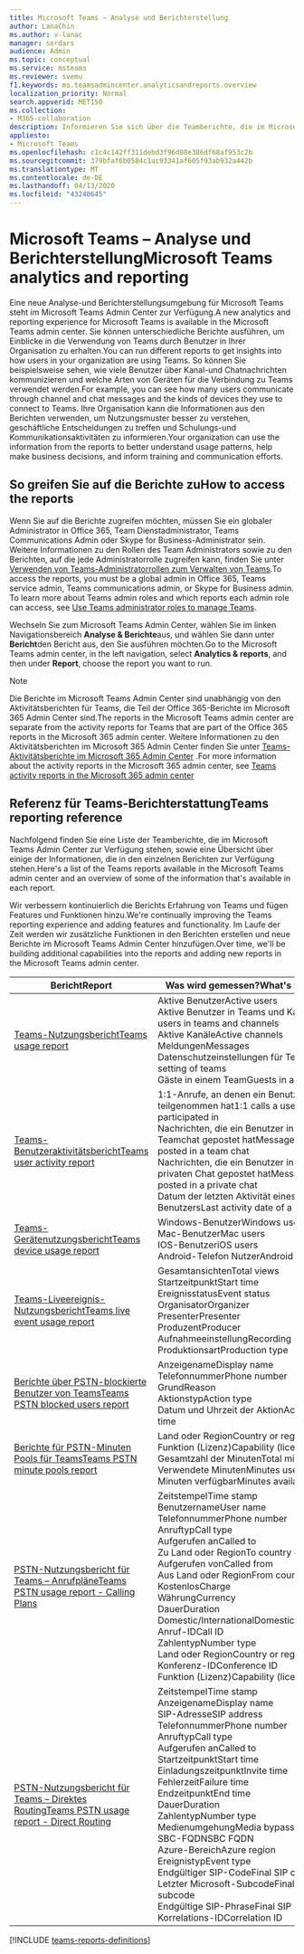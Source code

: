 ```yaml
---
title: Microsoft Teams – Analyse und Berichterstellung
author: LanaChin
ms.author: v-lanac
manager: serdars
audience: Admin
ms.topic: conceptual
ms.service: msteams
ms.reviewer: svemu
f1.keywords: ms.teamsadmincenter.analyticsandreports.overview
localization_priority: Normal
search.appverid: MET150
ms.collection:
- M365-collaboration
description: Informieren Sie sich über die Teamberichte, die im Microsoft Teams Admin Center zur Verfügung stehen.
appliesto:
- Microsoft Teams
ms.openlocfilehash: c1c4c142ff311debd3f96d08e386df68af953c2b
ms.sourcegitcommit: 379bfaf6b0584c1ac93341af605f93ab932a442b
ms.translationtype: MT
ms.contentlocale: de-DE
ms.lasthandoff: 04/13/2020
ms.locfileid: "43240645"
---
```

# <a name="microsoft-teams-analytics-and-reporting"></a><span data-ttu-id="bd95b-103">Microsoft Teams – Analyse und Berichterstellung</span><span class="sxs-lookup"><span data-stu-id="bd95b-103">Microsoft Teams analytics and reporting</span></span>

<span data-ttu-id="bd95b-104">Eine neue Analyse-und Berichterstellungsumgebung für Microsoft Teams steht im Microsoft Teams Admin Center zur Verfügung.</span><span class="sxs-lookup"><span data-stu-id="bd95b-104">A new analytics and reporting experience for Microsoft Teams is available in the Microsoft Teams admin center.</span></span> <span data-ttu-id="bd95b-105">Sie können unterschiedliche Berichte ausführen, um Einblicke in die Verwendung von Teams durch Benutzer in Ihrer Organisation zu erhalten.</span><span class="sxs-lookup"><span data-stu-id="bd95b-105">You can run different reports to get insights into how users in your organization are using Teams.</span></span> <span data-ttu-id="bd95b-106">So können Sie beispielsweise sehen, wie viele Benutzer über Kanal-und Chatnachrichten kommunizieren und welche Arten von Geräten für die Verbindung zu Teams verwendet werden.</span><span class="sxs-lookup"><span data-stu-id="bd95b-106">For example, you can see how many users communicate through channel and chat messages and the kinds of devices they use to connect to Teams.</span></span> <span data-ttu-id="bd95b-107">Ihre Organisation kann die Informationen aus den Berichten verwenden, um Nutzungsmuster besser zu verstehen, geschäftliche Entscheidungen zu treffen und Schulungs-und Kommunikationsaktivitäten zu informieren.</span><span class="sxs-lookup"><span data-stu-id="bd95b-107">Your organization can use the information from the reports to better understand usage patterns, help make business decisions, and inform training and communication efforts.</span></span>

## <a name="how-to-access-the-reports"></a><span data-ttu-id="bd95b-108">So greifen Sie auf die Berichte zu</span><span class="sxs-lookup"><span data-stu-id="bd95b-108">How to access the reports</span></span>

<span data-ttu-id="bd95b-109">Wenn Sie auf die Berichte zugreifen möchten, müssen Sie ein globaler Administrator in Office 365, Team Dienstadministrator, Teams Communications Admin oder Skype for Business-Administrator sein. Weitere Informationen zu den Rollen des Team Administrators sowie zu den Berichten, auf die jede Administratorrolle zugreifen kann, finden Sie unter [Verwenden von Teams-Administratorrollen zum Verwalten von Teams](../using-admin-roles.md).</span><span class="sxs-lookup"><span data-stu-id="bd95b-109">To access the reports, you must be a global admin in Office 365, Teams service admin, Teams communications admin, or Skype for Business admin. To learn more about Teams admin roles and which reports each admin role can access, see [Use Teams administrator roles to manage Teams](../using-admin-roles.md).</span></span>

<span data-ttu-id="bd95b-110">Wechseln Sie zum Microsoft Teams Admin Center, wählen Sie im linken Navigationsbereich **Analyse & Berichte**aus, und wählen Sie dann unter **Bericht**den Bericht aus, den Sie ausführen möchten.</span><span class="sxs-lookup"><span data-stu-id="bd95b-110">Go to the Microsoft Teams admin center, in the left navigation, select **Analytics & reports**, and then under **Report**, choose the report you want to run.</span></span>

> [!NOTE]
> <span data-ttu-id="bd95b-111">Die Berichte im Microsoft Teams Admin Center sind unabhängig von den Aktivitätsberichten für Teams, die Teil der Office 365-Berichte im Microsoft 365 Admin Center sind.</span><span class="sxs-lookup"><span data-stu-id="bd95b-111">The reports in the Microsoft Teams admin center are separate from the activity reports for Teams that are part of the Office 365 reports in the Microsoft 365 admin center.</span></span> <span data-ttu-id="bd95b-112">Weitere Informationen zu den Aktivitätsberichten im Microsoft 365 Admin Center finden Sie unter [Teams-Aktivitätsberichte im Microsoft 365 Admin Center](../teams-activity-reports.md) .</span><span class="sxs-lookup"><span data-stu-id="bd95b-112">For more information about the activity reports in the Microsoft 365 admin center, see [Teams activity reports in the Microsoft 365 admin center](../teams-activity-reports.md)</span></span>

## <a name="teams-reporting-reference"></a><span data-ttu-id="bd95b-113">Referenz für Teams-Berichterstattung</span><span class="sxs-lookup"><span data-stu-id="bd95b-113">Teams reporting reference</span></span>

<span data-ttu-id="bd95b-114">Nachfolgend finden Sie eine Liste der Teamberichte, die im Microsoft Teams Admin Center zur Verfügung stehen, sowie eine Übersicht über einige der Informationen, die in den einzelnen Berichten zur Verfügung stehen.</span><span class="sxs-lookup"><span data-stu-id="bd95b-114">Here's a list of the Teams reports available in the Microsoft Teams admin center and an overview of some of the information that's available in each report.</span></span>

<span data-ttu-id="bd95b-115">Wir verbessern kontinuierlich die Berichts Erfahrung von Teams und fügen Features und Funktionen hinzu.</span><span class="sxs-lookup"><span data-stu-id="bd95b-115">We're continually improving the Teams reporting experience and adding features and functionality.</span></span> <span data-ttu-id="bd95b-116">Im Laufe der Zeit werden wir zusätzliche Funktionen in den Berichten erstellen und neue Berichte im Microsoft Teams Admin Center hinzufügen.</span><span class="sxs-lookup"><span data-stu-id="bd95b-116">Over time, we'll be building additional capabilities into the reports and adding new reports in the Microsoft Teams admin center.</span></span>

|<span data-ttu-id="bd95b-117">Bericht</span><span class="sxs-lookup"><span data-stu-id="bd95b-117">Report</span></span>  |<span data-ttu-id="bd95b-118">Was wird gemessen?</span><span class="sxs-lookup"><span data-stu-id="bd95b-118">What's measured?</span></span> |
|---------|---------|
|[<span data-ttu-id="bd95b-119">Teams-Nutzungsbericht</span><span class="sxs-lookup"><span data-stu-id="bd95b-119">Teams usage report</span></span>](teams-usage-report.md)  |  <span data-ttu-id="bd95b-120">Aktive Benutzer</span><span class="sxs-lookup"><span data-stu-id="bd95b-120">Active users</span></span><br/><span data-ttu-id="bd95b-121">Aktive Benutzer in Teams und Kanälen</span><span class="sxs-lookup"><span data-stu-id="bd95b-121">Active users in teams and channels</span></span><br/><span data-ttu-id="bd95b-122">Aktive Kanäle</span><span class="sxs-lookup"><span data-stu-id="bd95b-122">Active channels</span></span><br/><span data-ttu-id="bd95b-123">Meldungen</span><span class="sxs-lookup"><span data-stu-id="bd95b-123">Messages</span></span><br/><span data-ttu-id="bd95b-124">Datenschutzeinstellungen für Teams</span><span class="sxs-lookup"><span data-stu-id="bd95b-124">Privacy setting of  teams</span></span><br/><span data-ttu-id="bd95b-125">Gäste in einem Team</span><span class="sxs-lookup"><span data-stu-id="bd95b-125">Guests in a team</span></span>   |
|[<span data-ttu-id="bd95b-126">Teams-Benutzeraktivitätsbericht</span><span class="sxs-lookup"><span data-stu-id="bd95b-126">Teams user activity report</span></span>](user-activity-report.md)  |  <span data-ttu-id="bd95b-127">1:1-Anrufe, an denen ein Benutzer teilgenommen hat</span><span class="sxs-lookup"><span data-stu-id="bd95b-127">1:1 calls a user participated in</span></span><br/><span data-ttu-id="bd95b-128">Nachrichten, die ein Benutzer in einem Teamchat gepostet hat</span><span class="sxs-lookup"><span data-stu-id="bd95b-128">Messages a user posted in a team chat</span></span><br/><span data-ttu-id="bd95b-129">Nachrichten, die ein Benutzer in einem privaten Chat gepostet hat</span><span class="sxs-lookup"><span data-stu-id="bd95b-129">Messages a user posted in a private chat</span></span><br/><span data-ttu-id="bd95b-130">Datum der letzten Aktivität eines Benutzers</span><span class="sxs-lookup"><span data-stu-id="bd95b-130">Last activity date of a user</span></span>     |
|[<span data-ttu-id="bd95b-131">Teams-Gerätenutzungsbericht</span><span class="sxs-lookup"><span data-stu-id="bd95b-131">Teams device usage report</span></span>](device-usage-report.md)   |  <span data-ttu-id="bd95b-132">Windows-Benutzer</span><span class="sxs-lookup"><span data-stu-id="bd95b-132">Windows users</span></span><br/><span data-ttu-id="bd95b-133">Mac-Benutzer</span><span class="sxs-lookup"><span data-stu-id="bd95b-133">Mac users</span></span><br/><span data-ttu-id="bd95b-134">IOS-Benutzer</span><span class="sxs-lookup"><span data-stu-id="bd95b-134">iOS users</span></span><br/><span data-ttu-id="bd95b-135">Android-Telefon Nutzer</span><span class="sxs-lookup"><span data-stu-id="bd95b-135">Android phone users</span></span>     |
|[<span data-ttu-id="bd95b-136">Teams-Liveereignis-Nutzungsbericht</span><span class="sxs-lookup"><span data-stu-id="bd95b-136">Teams live event usage report</span></span>](teams-live-event-usage-report.md)   |  <span data-ttu-id="bd95b-137">Gesamtansichten</span><span class="sxs-lookup"><span data-stu-id="bd95b-137">Total views</span></span><br><span data-ttu-id="bd95b-138">Startzeitpunkt</span><span class="sxs-lookup"><span data-stu-id="bd95b-138">Start time</span></span><br><span data-ttu-id="bd95b-139">Ereignisstatus</span><span class="sxs-lookup"><span data-stu-id="bd95b-139">Event status</span></span><br><span data-ttu-id="bd95b-140">Organisator</span><span class="sxs-lookup"><span data-stu-id="bd95b-140">Organizer</span></span><br><span data-ttu-id="bd95b-141">Presenter</span><span class="sxs-lookup"><span data-stu-id="bd95b-141">Presenter</span></span><br><span data-ttu-id="bd95b-142">Produzent</span><span class="sxs-lookup"><span data-stu-id="bd95b-142">Producer</span></span><br><span data-ttu-id="bd95b-143">Aufnahmeeinstellung</span><span class="sxs-lookup"><span data-stu-id="bd95b-143">Recording setting</span></span><br><span data-ttu-id="bd95b-144">Produktionsart</span><span class="sxs-lookup"><span data-stu-id="bd95b-144">Production type</span></span>    |
|[<span data-ttu-id="bd95b-145">Berichte über PSTN-blockierte Benutzer von Teams</span><span class="sxs-lookup"><span data-stu-id="bd95b-145">Teams PSTN blocked users report</span></span>](pstn-blocked-users-report.md)   |  <span data-ttu-id="bd95b-146">Anzeigename</span><span class="sxs-lookup"><span data-stu-id="bd95b-146">Display name</span></span><br><span data-ttu-id="bd95b-147">Telefonnummer</span><span class="sxs-lookup"><span data-stu-id="bd95b-147">Phone number</span></span><br><span data-ttu-id="bd95b-148">Grund</span><span class="sxs-lookup"><span data-stu-id="bd95b-148">Reason</span></span><br><span data-ttu-id="bd95b-149">Aktionstyp</span><span class="sxs-lookup"><span data-stu-id="bd95b-149">Action type</span></span><br><span data-ttu-id="bd95b-150">Datum und Uhrzeit der Aktion</span><span class="sxs-lookup"><span data-stu-id="bd95b-150">Action date and time</span></span>   |
|[<span data-ttu-id="bd95b-151">Berichte für PSTN-Minuten Pools für Teams</span><span class="sxs-lookup"><span data-stu-id="bd95b-151">Teams PSTN minute pools report</span></span>](pstn-minute-pools-report.md) |  <span data-ttu-id="bd95b-152">Land oder Region</span><span class="sxs-lookup"><span data-stu-id="bd95b-152">Country or region</span></span><br><span data-ttu-id="bd95b-153">Funktion (Lizenz)</span><span class="sxs-lookup"><span data-stu-id="bd95b-153">Capability (license)</span></span> <br><span data-ttu-id="bd95b-154">Gesamtzahl der Minuten</span><span class="sxs-lookup"><span data-stu-id="bd95b-154">Total minutes</span></span><br><span data-ttu-id="bd95b-155">Verwendete Minuten</span><span class="sxs-lookup"><span data-stu-id="bd95b-155">Minutes used</span></span><br><span data-ttu-id="bd95b-156">Minuten verfügbar</span><span class="sxs-lookup"><span data-stu-id="bd95b-156">Minutes available</span></span>|
|[<span data-ttu-id="bd95b-157">PSTN-Nutzungsbericht für Teams – Anrufpläne</span><span class="sxs-lookup"><span data-stu-id="bd95b-157">Teams PSTN usage report - Calling Plans</span></span>](pstn-usage-report.md#calling-plans)|  <span data-ttu-id="bd95b-158">Zeitstempel</span><span class="sxs-lookup"><span data-stu-id="bd95b-158">Time stamp</span></span><br><span data-ttu-id="bd95b-159">Benutzername</span><span class="sxs-lookup"><span data-stu-id="bd95b-159">User name</span></span><br><span data-ttu-id="bd95b-160">Telefonnummer</span><span class="sxs-lookup"><span data-stu-id="bd95b-160">Phone number</span></span><br><span data-ttu-id="bd95b-161">Anruftyp</span><span class="sxs-lookup"><span data-stu-id="bd95b-161">Call type</span></span> <br><span data-ttu-id="bd95b-162">Aufgerufen an</span><span class="sxs-lookup"><span data-stu-id="bd95b-162">Called to</span></span><br><span data-ttu-id="bd95b-163">Zu Land oder Region</span><span class="sxs-lookup"><span data-stu-id="bd95b-163">To country or region</span></span> <br><span data-ttu-id="bd95b-164">Aufgerufen von</span><span class="sxs-lookup"><span data-stu-id="bd95b-164">Called from</span></span> <br><span data-ttu-id="bd95b-165">Aus Land oder Region</span><span class="sxs-lookup"><span data-stu-id="bd95b-165">From country or region</span></span><br><span data-ttu-id="bd95b-166">Kostenlos</span><span class="sxs-lookup"><span data-stu-id="bd95b-166">Charge</span></span><br><span data-ttu-id="bd95b-167">Währung</span><span class="sxs-lookup"><span data-stu-id="bd95b-167">Currency</span></span><br><span data-ttu-id="bd95b-168">Dauer</span><span class="sxs-lookup"><span data-stu-id="bd95b-168">Duration</span></span><br><span data-ttu-id="bd95b-169">Domestic/International</span><span class="sxs-lookup"><span data-stu-id="bd95b-169">Domestic/International</span></span><br><span data-ttu-id="bd95b-170">Anruf-ID</span><span class="sxs-lookup"><span data-stu-id="bd95b-170">Call ID</span></span><br><span data-ttu-id="bd95b-171">Zahlentyp</span><span class="sxs-lookup"><span data-stu-id="bd95b-171">Number type</span></span><br><span data-ttu-id="bd95b-172">Land oder Region</span><span class="sxs-lookup"><span data-stu-id="bd95b-172">Country or region</span></span><br><span data-ttu-id="bd95b-173">Konferenz-ID</span><span class="sxs-lookup"><span data-stu-id="bd95b-173">Conference ID</span></span><br><span data-ttu-id="bd95b-174">Funktion (Lizenz)</span><span class="sxs-lookup"><span data-stu-id="bd95b-174">Capability (license)</span></span>|
|[<span data-ttu-id="bd95b-175">PSTN-Nutzungsbericht für Teams – Direktes Routing</span><span class="sxs-lookup"><span data-stu-id="bd95b-175">Teams PSTN usage report - Direct Routing</span></span>](pstn-usage-report.md#direct-routing)  |  <span data-ttu-id="bd95b-176">Zeitstempel</span><span class="sxs-lookup"><span data-stu-id="bd95b-176">Time stamp</span></span><br><span data-ttu-id="bd95b-177">Anzeigename</span><span class="sxs-lookup"><span data-stu-id="bd95b-177">Display name</span></span><br><span data-ttu-id="bd95b-178">SIP-Adresse</span><span class="sxs-lookup"><span data-stu-id="bd95b-178">SIP address</span></span><br><span data-ttu-id="bd95b-179">Telefonnummer</span><span class="sxs-lookup"><span data-stu-id="bd95b-179">Phone number</span></span> <br><span data-ttu-id="bd95b-180">Anruftyp</span><span class="sxs-lookup"><span data-stu-id="bd95b-180">Call type</span></span><br><span data-ttu-id="bd95b-181">Aufgerufen an</span><span class="sxs-lookup"><span data-stu-id="bd95b-181">Called to</span></span><br><span data-ttu-id="bd95b-182">Startzeitpunkt</span><span class="sxs-lookup"><span data-stu-id="bd95b-182">Start time</span></span><br><span data-ttu-id="bd95b-183">Einladungszeitpunkt</span><span class="sxs-lookup"><span data-stu-id="bd95b-183">Invite time</span></span><br><span data-ttu-id="bd95b-184">Fehlerzeit</span><span class="sxs-lookup"><span data-stu-id="bd95b-184">Failure time</span></span><br><span data-ttu-id="bd95b-185">Endzeitpunkt</span><span class="sxs-lookup"><span data-stu-id="bd95b-185">End time</span></span><br><span data-ttu-id="bd95b-186">Dauer</span><span class="sxs-lookup"><span data-stu-id="bd95b-186">Duration</span></span><br><span data-ttu-id="bd95b-187">Zahlentyp</span><span class="sxs-lookup"><span data-stu-id="bd95b-187">Number type</span></span><br><span data-ttu-id="bd95b-188">Medienumgehung</span><span class="sxs-lookup"><span data-stu-id="bd95b-188">Media bypass</span></span><br><span data-ttu-id="bd95b-189">SBC-FQDN</span><span class="sxs-lookup"><span data-stu-id="bd95b-189">SBC FQDN</span></span><br><span data-ttu-id="bd95b-190">Azure-Bereich</span><span class="sxs-lookup"><span data-stu-id="bd95b-190">Azure region</span></span><br><span data-ttu-id="bd95b-191">Ereignistyp</span><span class="sxs-lookup"><span data-stu-id="bd95b-191">Event type</span></span><br><span data-ttu-id="bd95b-192">Endgültiger SIP-Code</span><span class="sxs-lookup"><span data-stu-id="bd95b-192">Final SIP code</span></span><br><span data-ttu-id="bd95b-193">Letzter Microsoft-Subcode</span><span class="sxs-lookup"><span data-stu-id="bd95b-193">Final Microsoft subcode</span></span><br><span data-ttu-id="bd95b-194">Endgültige SIP-Phrase</span><span class="sxs-lookup"><span data-stu-id="bd95b-194">Final SIP phrase</span></span><br><span data-ttu-id="bd95b-195">Korrelations-ID</span><span class="sxs-lookup"><span data-stu-id="bd95b-195">Correlation ID</span></span>  |

[!INCLUDE [teams-reports-definitions](../includes/teams-reports-definitions.md)]
